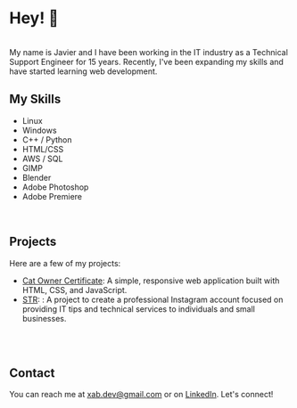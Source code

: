 
# Hey! 👋
<br>
My name is Javier and I have been working in the IT industry as a Technical Support Engineer for 15 years. Recently, I've been expanding my skills and have started learning web development.



<br>

    
## My Skills

- Linux
- Windows
- C++ / Python
- HTML/CSS
- AWS / SQL
- GIMP
- Blender
- Adobe Photoshop
- Adobe Premiere

<br>


    
## Projects

Here are a few of my projects:

- [Cat Owner Certificate](https://xabdev.github.io): A simple, responsive web application built with HTML, CSS, and JavaScript.
- [STR](https://www.instagram.com/st.reboot/): : A project to create a professional Instagram account focused on providing IT tips and technical services to individuals and small businesses.




<br><br>

## Contact

You can reach me at xab.dev@gmail.com or on [LinkedIn][def]. Let's connect!




[def]: https://www.linkedin.com/in/javier-salcedo-68b5671a8/




